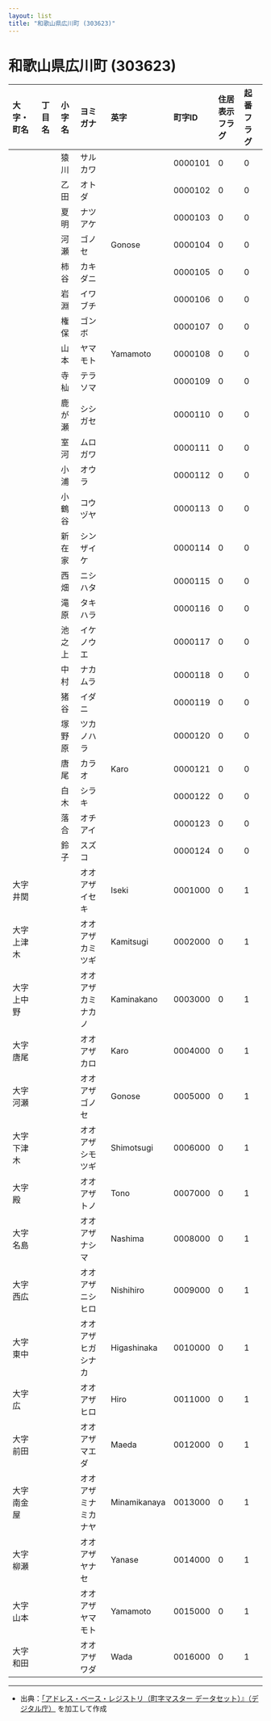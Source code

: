 ```yaml
---
layout: list
title: "和歌山県広川町 (303623)"
---
```


# 和歌山県広川町 (303623)

| 大字・町名 | 丁目名 | 小字名 | ヨミガナ | 英字 | 町字ID | 住居表示フラグ | 起番フラグ |
|:---|:---|:---|:---|:---|:---|:---|:---|
|  |  | 猿川 |   サルカワ |  | 0000101 | 0 | 0 |
|  |  | 乙田 |   オトダ |  | 0000102 | 0 | 0 |
|  |  | 夏明 |   ナツアケ |  | 0000103 | 0 | 0 |
|  |  | 河瀬 |   ゴノセ | Gonose | 0000104 | 0 | 0 |
|  |  | 柿谷 |   カキダニ |  | 0000105 | 0 | 0 |
|  |  | 岩淵 |   イワブチ |  | 0000106 | 0 | 0 |
|  |  | 権保 |   ゴンボ |  | 0000107 | 0 | 0 |
|  |  | 山本 |   ヤマモト | Yamamoto | 0000108 | 0 | 0 |
|  |  | 寺杣 |   テラソマ |  | 0000109 | 0 | 0 |
|  |  | 鹿が瀬 |   シシガセ |  | 0000110 | 0 | 0 |
|  |  | 室河 |   ムロガワ |  | 0000111 | 0 | 0 |
|  |  | 小浦 |   オウラ |  | 0000112 | 0 | 0 |
|  |  | 小鶴谷 |   コウヅヤ |  | 0000113 | 0 | 0 |
|  |  | 新在家 |   シンザイケ |  | 0000114 | 0 | 0 |
|  |  | 西畑 |   ニシハタ |  | 0000115 | 0 | 0 |
|  |  | 滝原 |   タキハラ |  | 0000116 | 0 | 0 |
|  |  | 池之上 |   イケノウエ |  | 0000117 | 0 | 0 |
|  |  | 中村 |   ナカムラ |  | 0000118 | 0 | 0 |
|  |  | 猪谷 |   イダニ |  | 0000119 | 0 | 0 |
|  |  | 塚野原 |   ツカノハラ |  | 0000120 | 0 | 0 |
|  |  | 唐尾 |   カラオ | Karo | 0000121 | 0 | 0 |
|  |  | 白木 |   シラキ |  | 0000122 | 0 | 0 |
|  |  | 落合 |   オチアイ |  | 0000123 | 0 | 0 |
|  |  | 鈴子 |   スズコ |  | 0000124 | 0 | 0 |
| 大字井関 |  |  | オオアザイセキ   | Iseki | 0001000 | 0 | 1 |
| 大字上津木 |  |  | オオアザカミツギ   | Kamitsugi | 0002000 | 0 | 1 |
| 大字上中野 |  |  | オオアザカミナカノ   | Kaminakano | 0003000 | 0 | 1 |
| 大字唐尾 |  |  | オオアザカロ   | Karo | 0004000 | 0 | 1 |
| 大字河瀬 |  |  | オオアザゴノセ   | Gonose | 0005000 | 0 | 1 |
| 大字下津木 |  |  | オオアザシモツギ   | Shimotsugi | 0006000 | 0 | 1 |
| 大字殿 |  |  | オオアザトノ   | Tono | 0007000 | 0 | 1 |
| 大字名島 |  |  | オオアザナシマ   | Nashima | 0008000 | 0 | 1 |
| 大字西広 |  |  | オオアザニシヒロ   | Nishihiro | 0009000 | 0 | 1 |
| 大字東中 |  |  | オオアザヒガシナカ   | Higashinaka | 0010000 | 0 | 1 |
| 大字広 |  |  | オオアザヒロ   | Hiro | 0011000 | 0 | 1 |
| 大字前田 |  |  | オオアザマエダ   | Maeda | 0012000 | 0 | 1 |
| 大字南金屋 |  |  | オオアザミナミカナヤ   | Minamikanaya | 0013000 | 0 | 1 |
| 大字柳瀬 |  |  | オオアザヤナセ   | Yanase | 0014000 | 0 | 1 |
| 大字山本 |  |  | オオアザヤマモト   | Yamamoto | 0015000 | 0 | 1 |
| 大字和田 |  |  | オオアザワダ   | Wada | 0016000 | 0 | 1 |

---

- 出典：[「アドレス・ベース・レジストリ（町字マスター データセット）』（デジタル庁）](https://www.digital.go.jp/policies/base_registry_address/) を加工して作成